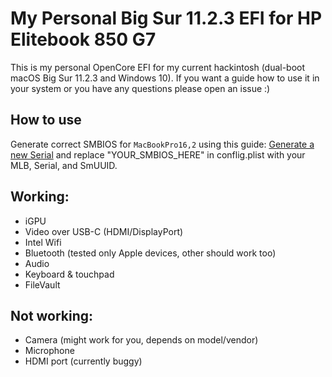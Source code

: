 My Personal Big Sur 11.2.3 EFI for HP Elitebook 850 G7 
=============

This is my personal OpenCore EFI for my current hackintosh (dual-boot macOS Big Sur 11.2.3 and Windows 10). If you want a guide how to use it in your system or you have any questions please open an issue :)

## How to use

Generate correct SMBIOS for `MacBookPro16,2` using this guide: [Generate a new Serial](https://dortania.github.io/OpenCore-Post-Install/universal/iservices.html#generate-a-new-serial)
and replace "YOUR_SMBIOS_HERE" in conflig.plist with your MLB, Serial, and SmUUID.

## Working:

- iGPU
- Video over USB-C (HDMI/DisplayPort)
- Intel Wifi
- Bluetooth (tested only Apple devices, other should work too)
- Audio
- Keyboard & touchpad
- FileVault

## Not working:

- Camera (might work for you, depends on model/vendor)
- Microphone
- HDMI port (currently buggy)

